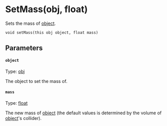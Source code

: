 # SetMass(obj, float)

Sets the mass of [object](#object).

```
void setMass(this obj object, float mass)
```

## Parameters

#### `object`
Type: [obj](/MdDocs/Types/Obj.md)

The object to set the mass of.

#### `mass`
Type: [float](/MdDocs/Types/Float.md)

The new mass of [object](#object) (the default values is determined by the volume of [object](#object)'s collider).

